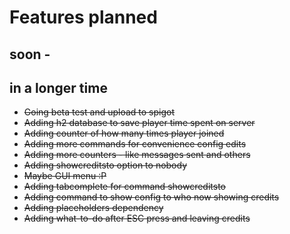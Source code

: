 # Features planned

## soon - 

## in a longer time
* ~~Going beta test and upload to spigot~~
* ~~Adding h2 database to save player time spent on server~~
* ~~Adding counter of how many times player joined~~
* ~~Adding more commands for convenience config edits~~
* ~~Adding more counters - like messages sent and others~~
* ~~Adding showcreditsto option to nobody~~
* ~~Maybe GUI menu :P~~
* ~~Adding tabcomplete for command showcreditsto~~
* ~~Adding command to show config to who now showing credits~~
* ~~Adding placeholders dependency~~
* ~~Adding what-to-do after ESC press and leaving credits~~
